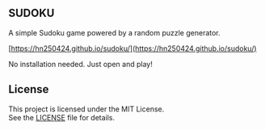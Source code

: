 ## SUDOKU

A simple Sudoku game powered by a random puzzle generator.

[https://hn250424.github.io/sudoku/](https://hn250424.github.io/sudoku/)

No installation needed. Just open and play!

## License

This project is licensed under the MIT License.  
See the [LICENSE](./LICENSE) file for details.